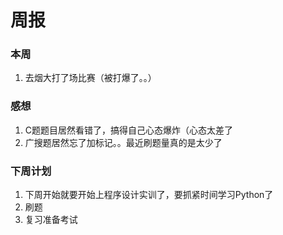 # 周报

### 本周

1. 去烟大打了场比赛（被打爆了。。）

### 感想

1. C题题目居然看错了，搞得自己心态爆炸（心态太差了
2. 广搜题居然忘了加标记。。最近刷题量真的是太少了

### 下周计划

1. 下周开始就要开始上程序设计实训了，要抓紧时间学习Python了
2. 刷题
3. 复习准备考试

